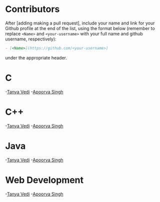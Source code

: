 # Contributors

After [adding making a pull request], include your name and link for your Github profile at the end of the list, using the format below (remember to replace `<Name>` and `<your-username>` with your full name and github username, respectively):

```markdown
- [<Name>](https://github.com/<your-username>)
```

under the appropriate header.

# C

-[Tanya Vedi](https://github.com/tanya-vedi)
-[Apoorva Singh](https://github.com/apoorvasingh17)


# C++

-[Tanya Vedi](https://github.com/tanya-vedi)
-[Apoorva Singh](https://github.com/apoorvasingh17)



# Java

-[Tanya Vedi](https://github.com/tanya-vedi)
-[Apoorva Singh](https://github.com/apoorvasingh17)


# Web Development 

-[Tanya Vedi](https://github.com/tanya-vedi)
-[Apoorva Singh](https://github.com/apoorvasingh17)
